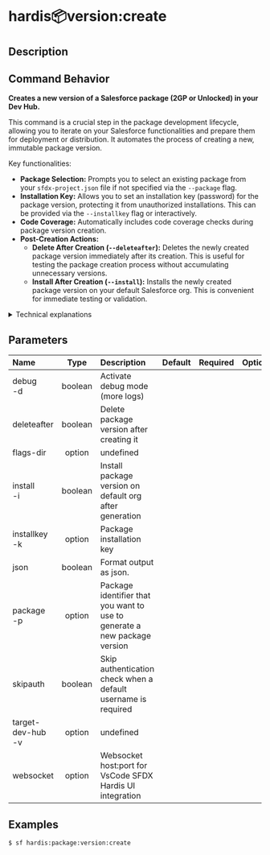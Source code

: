 <!-- This file has been generated with command 'sf hardis:doc:plugin:generate'. Please do not update it manually or it may be overwritten -->
# hardis:package:version:create

## Description


## Command Behavior

**Creates a new version of a Salesforce package (2GP or Unlocked) in your Dev Hub.**

This command is a crucial step in the package development lifecycle, allowing you to iterate on your Salesforce functionalities and prepare them for deployment or distribution. It automates the process of creating a new, immutable package version.

Key functionalities:

- **Package Selection:** Prompts you to select an existing package from your `sfdx-project.json` file if not specified via the `--package` flag.
- **Installation Key:** Allows you to set an installation key (password) for the package version, protecting it from unauthorized installations. This can be provided via the `--installkey` flag or interactively.
- **Code Coverage:** Automatically includes code coverage checks during package version creation.
- **Post-Creation Actions:**
  - **Delete After Creation (`--deleteafter`):** Deletes the newly created package version immediately after its creation. This is useful for testing the package creation process without accumulating unnecessary versions.
  - **Install After Creation (`--install`):** Installs the newly created package version on your default Salesforce org. This is convenient for immediate testing or validation.

<details markdown="1">
<summary>Technical explanations</summary>

The command's technical implementation involves:

- **Package Directory Identification:** It identifies the package directory from your `sfdx-project.json` based on the selected package name.
- **Interactive Prompts:** Uses the `prompts` library to guide the user through package selection and installation key input if not provided as command-line arguments.
- **Configuration Persistence:** Stores the `defaultPackageInstallationKey` in your project's configuration (`.sfdx-hardis.yml`) for future use.
- **Salesforce CLI Integration:** It constructs and executes the `sf package version create` command, passing the package ID, installation key, and other flags.
- **`execSfdxJson`:** This utility is used to execute the Salesforce CLI command and capture its JSON output, which includes the `SubscriberPackageVersionId` of the newly created version.
- **Post-Creation Command Execution:** If `--deleteafter` or `--install` flags are set, it executes `sf package version delete` or delegates to `MetadataUtils.installPackagesOnOrg` respectively.
- **Error Handling:** Includes checks for missing package arguments and handles errors during package version creation or post-creation actions.
</details>


## Parameters

|Name|Type|Description|Default|Required|Options|
|:---|:--:|:----------|:-----:|:------:|:-----:|
|debug<br/>-d|boolean|Activate debug mode (more logs)||||
|deleteafter|boolean|Delete package version after creating it||||
|flags-dir|option|undefined||||
|install<br/>-i|boolean|Install package version on default org after generation||||
|installkey<br/>-k|option|Package installation key||||
|json|boolean|Format output as json.||||
|package<br/>-p|option|Package identifier that you want to use to generate a new package version||||
|skipauth|boolean|Skip authentication check when a default username is required||||
|target-dev-hub<br/>-v|option|undefined||||
|websocket|option|Websocket host:port for VsCode SFDX Hardis UI integration||||

## Examples

```shell
$ sf hardis:package:version:create
```


